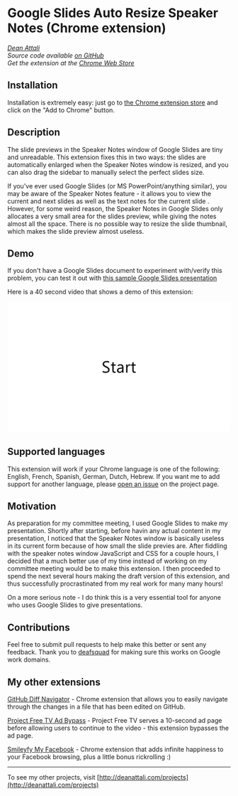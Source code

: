 # Google Slides Auto Resize Speaker Notes (Chrome extension)

_[Dean Attali](http://deanattali.com)_    
_Source code available [on GitHub](https://github.com/daattali/gslides-betternotes-extension)_     
_Get the extension at the [Chrome Web Store](https://chrome.google.com/webstore/detail/google-slides-auto-resize/piciggpbidhfbpefjjbomcgomanjfbeb)_  

## Installation

Installation is extremely easy: just go to [the Chrome extension store](https://chrome.google.com/webstore/detail/google-slides-auto-resize/piciggpbidhfbpefjjbomcgomanjfbeb) and click on the "Add to Chrome" button.

## Description

The slide previews in the Speaker Notes window of Google Slides are tiny and unreadable. This extension fixes this in two ways: the slides are automatically enlarged when the Speaker Notes window is resized, and you can also drag the sidebar to manually select the perfect slides size.

If you've ever used Google Slides (or MS PowerPoint/anything similar), you may be aware of the Speaker Notes feature - it allows you to view the current and next slides as well as the text notes for the current slide . However, for some weird reason, the Speaker Notes in Google Slides only allocates a very small area for the slides preview, while giving the notes almost all the space. There is no possible way to resize the slide thumbnail, which makes the slide preview almost useless.

## Demo

If you don't have a Google Slides document to experiment with/verify this problem, you can test it out with [this sample Google Slides presentation](https://docs.google.com/presentation/d/18svsKPFNQrBLOSAmOouD410kX9fuaNp3e1K1GTTBLiU/edit?usp=sharing)

Here is a 40 second video that shows a demo of this extension:

![Demo](./img/doc/demo.gif)

## Supported languages

This extension will work if your Chrome language is one of the following: English, French, Spanish, German, Dutch, Hebrew.  If you want me to add support for another language, please [open an issue](https://github.com/daattali/gslides-betternotes-extension/issues) on the project page.

## Motivation

As preparation for my committee meeting, I used Google Slides to make my presentation. Shortly after starting, before havin any actual content in my presentation, I noticed that the Speaker Notes window is basically useless in its current form because of how small the slide previes are. After fiddling with the speaker notes window JavaScript and CSS for a couple hours, I decided that a much better use of my time instead of working on my committee meeting would be to make this extension. I then proceeded to spend the next several hours making the draft version of this extension, and thus successfully procrastinated from my real work for many many hours!

On a more serious note - I do think this is a very essential tool for anyone who uses Google Slides to give presentations.

## Contributions

Feel free to submit pull requests to help make this better or sent any feedback.  Thank you to [deafsquad](https://github.com/deafsquad) for making sure this works on Google work domains.

## My other extensions

[GitHub Diff Navigator](https://github.com/daattali/github-diff-navigator-extension) - Chrome extension that allows you to easily navigate through the changes in a file that has been edited on GitHub.

[Project Free TV Ad Bypass](https://github.com/daattali/pftv-ad-bypass-extension) - Project Free TV serves a 10-second ad page before allowing users to continue to the video - this extension bypasses the ad page.

[Smileyfy My Facebook](https://github.com/daattali/smileyfy-my-facebook-extension) - Chrome extension that adds infinite happiness to your Facebook browsing, plus a little bonus rickrolling :) 

---

To see my other projects, visit [http://deanattali.com/projects](http://deanattali.com/projects)
